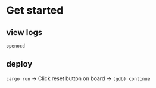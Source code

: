 # Get started 

## view logs
```
openocd
```

## deploy
`cargo run` ->  Click reset button on board -> `(gdb) continue`
